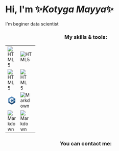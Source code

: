 # Hi, I'm :sparkles:_**Kotyga Mayya**_:sparkles:

 I'm beginer data scientist

### <div align="center">My skills & tools:</div>

|   |   |
|---|---|
| <img align="left" alt="HTML5" width="26px" src="https://www.freepngimg.com/thumb/android/72537-icons-python-programming-computer-social-tutorial.png" /> | <img align="left" alt="HTML5" width="40px" src="https://camo.githubusercontent.com/372ec7affa473d0f22892783e8bdaad0c59ed63be721c38f9a0b891ecc763a57/68747470733a2f2f63646e2e667265656c6f676f766563746f72732e6e65742f77702d636f6e74656e742f75706c6f6164732f323031382f30362f6b6167676c652d6c6f676f2e706e67" />  |
| <img align="left" alt="HTML5" width="23px" src="https://itproger.com/img/tests/1585037968.svg" /> | <img align="left" alt="HTML5" width="26px" src="https://ods.ai/ods/logo/ods.svg" />  |
| <img align="left" alt="Markdown" width="26px" src="https://raw.githubusercontent.com/github/explore/180320cffc25f4ed1bbdfd33d4db3a66eeeeb358/topics/cpp/cpp.png"/>| <img align="left" alt="Markdown" width="30px" src="https://gitlab.linphone.org/uploads/-/system/project/avatar/453/kissclipart-api-icon-png-clipart-computer-icons-application-pr-46d0976647deed9c.png"/> |
| <img align="left" alt="Markdown" width="26px" src="https://www.kaggle.com/static/images/education/km/advanced-sql.svg"/>| <img align="left" alt="Markdown" width="26px" src="https://www.clipartmax.com/png/full/200-2006334_its-no-wonder-its-so-popular-with-its-incredible-linux-flat-icon.png"/> |

### <div align="center">You can contact me:</div>

